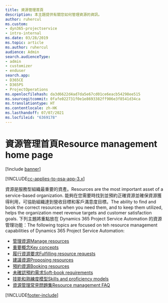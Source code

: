 ```yaml
---
title: 資源管理首頁
description: 本主題提供有關您如何管理資源的資訊。
author: ruhercul
ms.custom:
- dyn365-projectservice
- intro-internal
ms.date: 03/28/2019
ms.topic: article
ms.author: ruhercul
audience: Admin
search.audienceType:
- admin
- customizer
- enduser
search.app:
- D365CE
- D365PS
- ProjectOperations
ms.openlocfilehash: da3d6622d4ad7da5e67cd01ce6eacb54298ee515
ms.sourcegitcommit: 0fafe022731f0e1e8693382ff906e3f8541d34ca
ms.translationtype: HT
ms.contentlocale: zh-HK
ms.lasthandoff: 07/07/2021
ms.locfileid: "6369178"
---
```

# <a name="resource-management-home-page"></a><span data-ttu-id="65462-103">資源管理首頁</span><span class="sxs-lookup"><span data-stu-id="65462-103">Resource management home page</span></span>

[!include [banner](../includes/psa-now-project-operations.md)]

[!INCLUDE[cc-applies-to-psa-app-3.x](../includes/cc-applies-to-psa-app-3x.md)]

<span data-ttu-id="65462-104">資源是服務型組織最重要的資產。</span><span class="sxs-lookup"><span data-stu-id="65462-104">Resources are the most important asset of a service-based organization.</span></span> <span data-ttu-id="65462-105">能夠在您需要時找到並預約正確資源並確保資源獲得利用，可協助組織達到營收目標和客戶滿意度目標。</span><span class="sxs-lookup"><span data-stu-id="65462-105">The ability to find and book the correct resources when you need them, and to keep them utilized, helps the organization meet revenue targets and customer satisfaction goals.</span></span> <span data-ttu-id="65462-106">下列主題將重點放在 Dynamics 365 Project Service Automation 的資源管理功能：</span><span class="sxs-lookup"><span data-stu-id="65462-106">The following topics are focused on teh resource management capabilities of Dynamics 365 Project Service Automation:</span></span>

- [<span data-ttu-id="65462-107">管理資源</span><span class="sxs-lookup"><span data-stu-id="65462-107">Manage resources</span></span>](manage-resources.md)
- [<span data-ttu-id="65462-108">重要概念</span><span class="sxs-lookup"><span data-stu-id="65462-108">Key concepts</span></span>](reports-key-concepts.md)
- [<span data-ttu-id="65462-109">履行資源要求</span><span class="sxs-lookup"><span data-stu-id="65462-109">Fulfilling resource requests</span></span>](resource-management-fulfill-requests.md)
- [<span data-ttu-id="65462-110">建議資源</span><span class="sxs-lookup"><span data-stu-id="65462-110">Proposing resources</span></span>](resource-management-propose-resources.md)
- [<span data-ttu-id="65462-111">預約資源</span><span class="sxs-lookup"><span data-stu-id="65462-111">Booking resources</span></span>](resource-management-book-resources-scheduleboard.md)
- [<span data-ttu-id="65462-112">未確認預約需求</span><span class="sxs-lookup"><span data-stu-id="65462-112">Soft-book requirements</span></span>](resource-management-softbook-requirements.md)
- [<span data-ttu-id="65462-113">技能和熟練度模型</span><span class="sxs-lookup"><span data-stu-id="65462-113">Skills and proficiency models</span></span>](resource-management-skills-proficiency.md)
- [<span data-ttu-id="65462-114">資源管理常見問題集</span><span class="sxs-lookup"><span data-stu-id="65462-114">Resource management FAQ</span></span>](resource-management-faq.md)


[!INCLUDE[footer-include](../includes/footer-banner.md)]